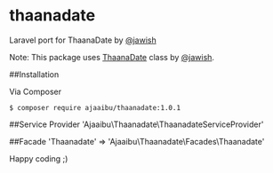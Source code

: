 # thaanadate
Laravel port for ThaanaDate by [@jawish](https://github.com/jawish)

Note: This package uses [ThaanaDate](https://github.com/jawish/thaana_date_php) class by [@jawish](https://github.com/jawish).

##Installation

Via Composer

    $ composer require ajaaibu/thaanadate:1.0.1
    
##Service Provider
    'Ajaaibu\Thaanadate\ThaanadateServiceProvider'
    
##Facade
    'Thaanadate' => 'Ajaaibu\Thaanadate\Facades\Thaanadate'
    
Happy coding ;)
